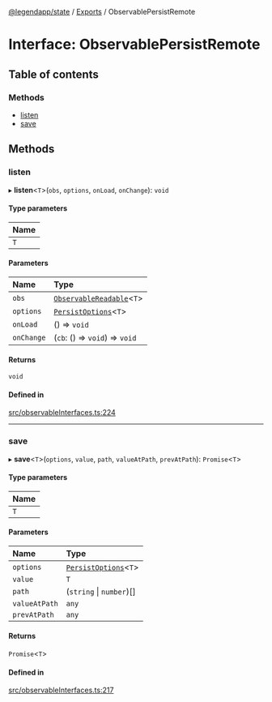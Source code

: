 [@legendapp/state](../README.md) / [Exports](../modules.md) / ObservablePersistRemote

# Interface: ObservablePersistRemote

## Table of contents

### Methods

- [listen](ObservablePersistRemote.md#listen)
- [save](ObservablePersistRemote.md#save)

## Methods

### listen

▸ **listen**<`T`\>(`obs`, `options`, `onLoad`, `onChange`): `void`

#### Type parameters

| Name |
| :------ |
| `T` |

#### Parameters

| Name | Type |
| :------ | :------ |
| `obs` | [`ObservableReadable`](../modules.md#observablereadable)<`T`\> |
| `options` | [`PersistOptions`](PersistOptions.md)<`T`\> |
| `onLoad` | () => `void` |
| `onChange` | (`cb`: () => `void`) => `void` |

#### Returns

`void`

#### Defined in

[src/observableInterfaces.ts:224](https://github.com/matthewmturner/legend-state/blob/69a8199/src/observableInterfaces.ts#L224)

___

### save

▸ **save**<`T`\>(`options`, `value`, `path`, `valueAtPath`, `prevAtPath`): `Promise`<`T`\>

#### Type parameters

| Name |
| :------ |
| `T` |

#### Parameters

| Name | Type |
| :------ | :------ |
| `options` | [`PersistOptions`](PersistOptions.md)<`T`\> |
| `value` | `T` |
| `path` | (`string` \| `number`)[] |
| `valueAtPath` | `any` |
| `prevAtPath` | `any` |

#### Returns

`Promise`<`T`\>

#### Defined in

[src/observableInterfaces.ts:217](https://github.com/matthewmturner/legend-state/blob/69a8199/src/observableInterfaces.ts#L217)
